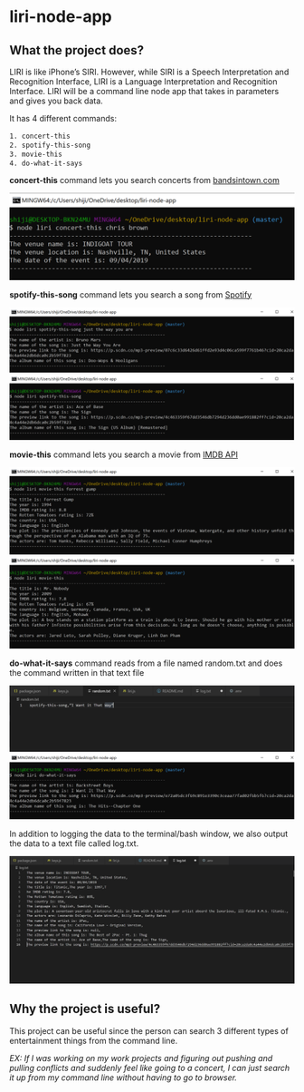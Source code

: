 # liri-node-app


## What the project does?

LIRI is like iPhone’s SIRI. However, while SIRI is a Speech Interpretation and Recognition Interface, LIRI is a Language Interpretation and Recognition Interface. LIRI will be a command line node app that takes in parameters and gives you back data.

It has 4 different commands:

    1. concert-this
    2. spotify-this-song
    3. movie-this
    4. do-what-it-says

**concert-this** command lets you search concerts from [bandsintown.com](bandsintown.com)

![example](./images/concert-this.PNG)

**spotify-this-song** command lets you search a song from [Spotify](spotify.com)

![example](./images/spotify-this-song.PNG)
![example](./images/spotify-this-song-1.PNG)

**movie-this** command lets you search a movie from [IMDB API](imdb.com)

![example](./images/movie-this.PNG)
![example](./images/movie-this-1.PNG)

**do-what-it-says** command reads from a file named random.txt and does the command written in that text file

![example](./images/random-txt.PNG)
![example](./images/do-what-it-says.PNG)


In addition to logging the data to the terminal/bash window, we also output the data to a text file called log.txt.

![log-text](./images/log-txt.PNG)

## Why the project is useful?

This project can be useful since the person can search 3 different types of entertainment things from the command line.

*EX: If I was working on my work projects and figuring out pushing and pulling conflicts and suddenly feel like going to a concert, I can just search it up from my command line without having to go to browser.*

